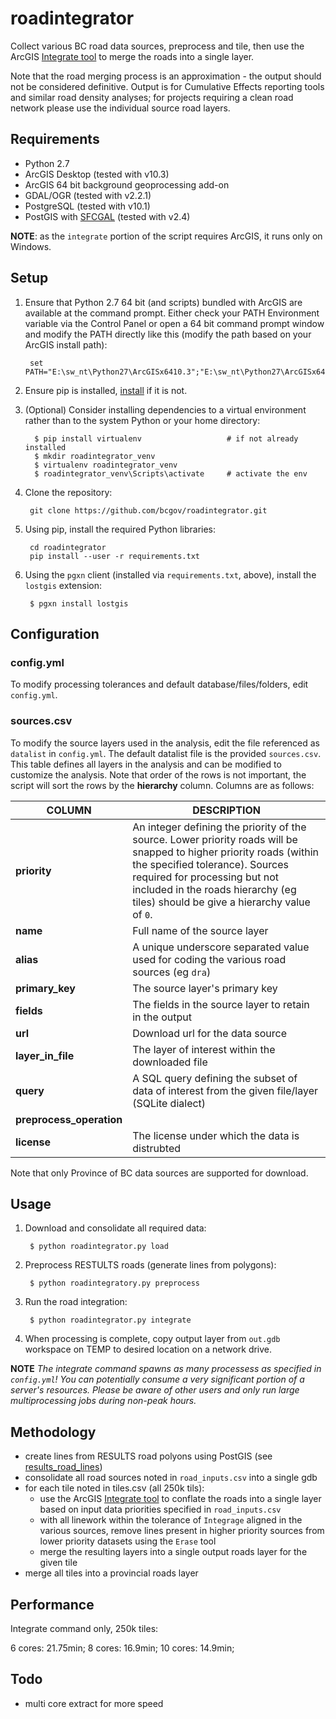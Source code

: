 # roadintegrator

Collect various BC road data sources, preprocess and tile, then use the ArcGIS [Integrate tool](http://resources.arcgis.com/en/help/main/10.2/index.html#//00170000002s000000) to merge the roads into a single layer.

Note that the road merging process is an approximation - the output should not be considered definitive. Output is for Cumulative Effects reporting tools and similar road density analyses; for projects requiring a clean road network please use the individual source road layers.

## Requirements

- Python 2.7
- ArcGIS Desktop (tested with v10.3)
- ArcGIS 64 bit background geoprocessing add-on
- GDAL/OGR (tested with v2.2.1)
- PostgreSQL (tested with v10.1)
- PostGIS with [SFCGAL](http://postgis.net/2015/10/25/postgis_sfcgal_extension/) (tested with v2.4)

**NOTE**: as the `integrate` portion of the script requires ArcGIS, it runs only on Windows.

## Setup

1. Ensure that Python 2.7 64 bit (and scripts) bundled with ArcGIS are available at the command prompt. Either check your PATH Environment variable via the Control Panel or open a 64 bit command prompt window and modify the PATH directly like this (modify the path based on your ArcGIS install path):

        set PATH="E:\sw_nt\Python27\ArcGISx6410.3";"E:\sw_nt\Python27\ArcGISx6410.3\Scripts";%PATH%

2. Ensure pip is installed, [install]((https://pip.pypa.io/en/stable/installing/)) if it is not.

3. (Optional) Consider installing dependencies to a virtual environment rather than to the system Python or your home directory:

         $ pip install virtualenv                   # if not already installed
         $ mkdir roadintegrator_venv
         $ virtualenv roadintegrator_venv
         $ roadintegrator_venv\Scripts\activate     # activate the env

4. Clone the repository:  
        
        git clone https://github.com/bcgov/roadintegrator.git

5. Using pip, install the required Python libraries:  
        
        cd roadintegrator
        pip install --user -r requirements.txt
        

6. Using the `pgxn` client (installed via `requirements.txt`, above), install the `lostgis` extension:

        $ pgxn install lostgis

        
## Configuration

### config.yml
To modify processing tolerances and default database/files/folders, edit `config.yml`. 

### sources.csv
To modify the source layers used in the analysis, edit the file referenced as `datalist` in `config.yml`. The default datalist file is the provided `sources.csv`. This table defines all layers in the analysis and can be modified to customize the analysis. Note that order of the rows is not important, the script will sort the rows by the **hierarchy** column. Columns are as follows:

| COLUMN                 | DESCRIPTION                                                                                                                                                                            | 
|------------------------|----------------------------------------------------------------------------------------------------------------------------------------------------------------------------------------| 
| **priority**              | An integer defining the priority of the source. Lower priority roads will be snapped to higher priority roads (within the specified tolerance). Sources required for processing but not included in the roads hierarchy (eg tiles) should be give a hierarchy value of `0`. 
| **name**                   | Full name of the source layer 
| **alias**                  | A unique underscore separated value used for coding the various road sources (eg `dra`)
|**primary_key**             | The source layer's primary key
| **fields**                 | The fields in the source layer to retain in the output
| **url**                    | Download url for the data source
| **layer_in_file**          | The layer of interest within the downloaded file
| **query**                  | A SQL query defining the subset of data of interest from the given file/layer (SQLite dialect)
| **preprocess_operation**   |
| **license**                | The license under which the data is distrubted

Note that only Province of BC data sources are supported for download.

## Usage

1. Download and consolidate all required data:
    
        $ python roadintegrator.py load

2. Preprocess RESTULTS roads (generate lines from polygons):

        $ python roadintegratory.py preprocess

3. Run the road integration:

        $ python roadintegrator.py integrate




5. When processing is complete, copy output layer from `out.gdb` workspace on TEMP to desired location on a network drive.

**NOTE** *The integrate command spawns as many processess as specified in `config.yml`! You can potentially consume a very significant portion of a server's resources. Please be aware of other users and only run large multiprocessing jobs during non-peak hours.*

## Methodology

- create lines from RESULTS road polyons using PostGIS (see [results_road_lines](results_road_lines))
- consolidate all road sources noted in `road_inputs.csv` into a single gdb
- for each tile noted in tiles.csv (all 250k tils):
    + use the ArcGIS [Integrate tool](http://resources.arcgis.com/en/help/main/10.2/index.html#//00170000002s000000) to conflate the roads into a single layer based on input data priorities specified in `road_inputs.csv`
    + with all linework within the tolerance of `Integrage` aligned in the various sources, remove lines present in higher priority sources from lower priority datasets using the `Erase` tool
    + merge the resulting layers into a single output roads layer for the given tile
- merge all tiles into a provincial roads layer

## Performance

Integrate command only, 250k tiles:

6 cores: 21.75min;
8 cores: 16.9min;
10 cores: 14.9min;

## Todo

- multi core extract for more speed

